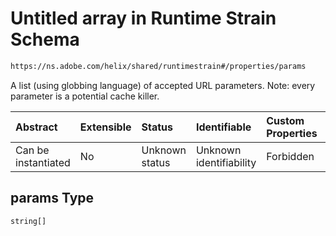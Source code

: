 # Untitled array in Runtime Strain Schema

```txt
https://ns.adobe.com/helix/shared/runtimestrain#/properties/params
```

A list (using globbing language) of accepted URL parameters. Note: every parameter is a potential cache killer.

| Abstract            | Extensible | Status         | Identifiable            | Custom Properties | Additional Properties | Access Restrictions | Defined In                                                                     |
| :------------------ | :--------- | :------------- | :---------------------- | :---------------- | :-------------------- | :------------------ | :----------------------------------------------------------------------------- |
| Can be instantiated | No         | Unknown status | Unknown identifiability | Forbidden         | Allowed               | none                | [runtimestrain.schema.json*](runtimestrain.schema.json "open original schema") |

## params Type

`string[]`
